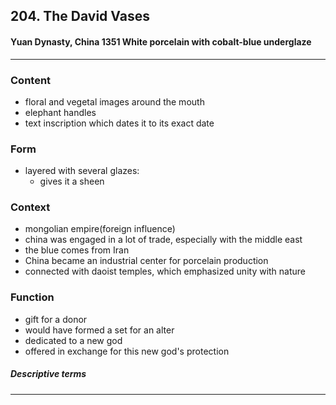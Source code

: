 <!-- order:2 -->
## 204. The David Vases

#### Yuan Dynasty, China 1351 White porcelain with cobalt-blue underglaze

---

### Content
- floral and vegetal images around the mouth
- elephant handles
- text inscription which dates it to its exact date

### Form
- layered with several glazes:
  - gives it a sheen

### Context
- mongolian empire(foreign influence)
- china was engaged in a lot of trade, especially with the middle east
- the blue comes from Iran
- China became an industrial center for porcelain production
- connected with daoist temples, which emphasized unity with nature

### Function
- gift for a donor
- would have formed a set for an alter
- dedicated to a new god
- offered in exchange for this new god's protection


##### Descriptive terms

---
